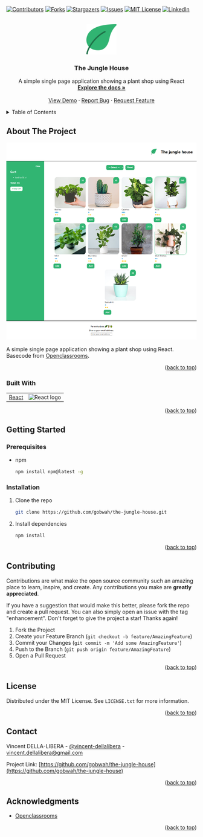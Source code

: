 <!-- Improved compatibility of back to top link: See: https://github.com/othneildrew/Best-README-Template/pull/73 -->

<a id="readme-top"></a>

<!--
*** Thanks for checking out the Best-README-Template. If you have a suggestion
*** that would make this better, please fork the repo and create a pull request
*** or simply open an issue with the tag "enhancement".
*** Don't forget to give the project a star!
*** Thanks again! Now go create something AMAZING! :D
-->

<!-- PROJECT SHIELDS -->
<!--
*** I'm using markdown "reference style" links for readability.
*** Reference links are enclosed in brackets [ ] instead of parentheses ( ).
*** See the bottom of this document for the declaration of the reference variables
*** for contributors-url, forks-url, etc. This is an optional, concise syntax you may use.
*** https://www.markdownguide.org/basic-syntax/#reference-style-links
-->

[![Contributors][contributors-shield]][contributors-url]
[![Forks][forks-shield]][forks-url]
[![Stargazers][stars-shield]][stars-url]
[![Issues][issues-shield]][issues-url]
[![MIT License][license-shield]][license-url]
[![LinkedIn][linkedin-shield]][linkedin-url]

<!--

TAGS

https://gobwah.github.io/the-jungle-house/
public/logo.png
gobwah
the-jungle-house
The Jungle House
A simple single page application showing a plant shop using React

-->

<!-- PROJECT LOGO -->
<br />
<div align="center">
  <a href="https://gobwah.github.io/the-jungle-house/">
    <img src="public/logo.png" alt="Logo" width="80" height="80">
  </a>

<h3 align="center">The Jungle House</h3>

  <p align="center">
    A simple single page application showing a plant shop using React
    <br />
    <a href="https://github.com/gobwah/the-jungle-house"><strong>Explore the docs »</strong></a>
    <br />
    <br />
    <a href="https://gobwah.github.io/the-jungle-house/">View Demo</a>
    ·
    <a href="https://github.com/gobwah/the-jungle-house/issues">Report Bug</a>
    ·
    <a href="https://github.com/gobwah/the-jungle-house/issues">Request Feature</a>
  </p>
</div>

<!-- TABLE OF CONTENTS -->
<details>
  <summary>Table of Contents</summary>
  <ol>
    <li>
      <a href="#about-the-project">About The Project</a>
      <ul>
        <li>
        <a href="#built-with">Built With</a></li>
    </li>
    <li>
      <a href="#getting-started">Getting Started</a>
      <ul>
        <li><a href="#prerequisites">Prerequisites</a></li>
        <li><a href="#installation">Installation</a></li>
      </ul>
    </li>
    <li><a href="#contributing">Contributing</a></li>
    <li><a href="#license">License</a></li>
    <li><a href="#contact">Contact</a></li>
    <li><a href="#acknowledgments">Acknowledgments</a></li>
  </ol>
</details>

<!-- ABOUT THE PROJECT -->

## About The Project

[![The Jungle House Screen Shot][product-screenshot]](https://gobwah.github.io/the-jungle-house/)

A simple single page application showing a plant shop using React. Basecode from [Openclassrooms](https://openclassrooms.com/fr/courses/7008001-debutez-avec-react).

<p align="right">(<a href="#readme-top">back to top</a>)</p>

### Built With

|||
|-|-|
| [React](https://reactjs.org/) | <img src="https://avatars.githubusercontent.com/u/6412038?s=280&v=4" alt="React logo" width="50" height="50"/> |

<p align="right">(<a href="#readme-top">back to top</a>)</p>

<!-- GETTING STARTED -->

## Getting Started

### Prerequisites

-   npm
    ```sh
    npm install npm@latest -g
    ```

### Installation

1. Clone the repo
    ```sh
    git clone https://github.com/gobwah/the-jungle-house.git
    ```
2. Install dependencies
    ```sh
    npm install
    ```

<p align="right">(<a href="#readme-top">back to top</a>)</p>

<!-- CONTRIBUTING -->

## Contributing

Contributions are what make the open source community such an amazing place to learn, inspire, and create. Any contributions you make are **greatly appreciated**.

If you have a suggestion that would make this better, please fork the repo and create a pull request. You can also simply open an issue with the tag "enhancement".
Don't forget to give the project a star! Thanks again!

1. Fork the Project
2. Create your Feature Branch (`git checkout -b feature/AmazingFeature`)
3. Commit your Changes (`git commit -m 'Add some AmazingFeature'`)
4. Push to the Branch (`git push origin feature/AmazingFeature`)
5. Open a Pull Request

<p align="right">(<a href="#readme-top">back to top</a>)</p>

<!-- LICENSE -->

## License

Distributed under the MIT License. See `LICENSE.txt` for more information.

<p align="right">(<a href="#readme-top">back to top</a>)</p>

<!-- CONTACT -->

## Contact

Vincent DELLA-LIBERA - [@vincent-dellalibera](https://linkedin.com/in/vincent-dellalibera) - vincent.dellalibera@gmail.com

Project Link: [https://github.com/gobwah/the-jungle-house](https://github.com/gobwah/the-jungle-house)

<p align="right">(<a href="#readme-top">back to top</a>)</p>

<!-- ACKNOWLEDGMENTS -->

## Acknowledgments

-   [Openclassrooms](https://openclassrooms.com/)

<p align="right">(<a href="#readme-top">back to top</a>)</p>

<!-- MARKDOWN LINKS & IMAGES -->
<!-- https://www.markdownguide.org/basic-syntax/#reference-style-links -->

[contributors-shield]: https://img.shields.io/github/contributors/gobwah/the-jungle-house.svg?style=for-the-badge
[contributors-url]: https://github.com/gobwah/the-jungle-house/graphs/contributors

[forks-shield]: https://img.shields.io/github/forks/gobwah/the-jungle-house.svg?style=for-the-badge
[forks-url]: https://github.com/gobwah/the-jungle-house/network/members

[stars-shield]: https://img.shields.io/github/stars/gobwah/the-jungle-house.svg?style=for-the-badge
[stars-url]: https://github.com/gobwah/the-jungle-house/stargazers

[issues-shield]: https://img.shields.io/github/issues/gobwah/the-jungle-house.svg?style=for-the-badge
[issues-url]: https://github.com/gobwah/the-jungle-house/issues

[license-shield]: https://img.shields.io/github/license/gobwah/the-jungle-house.svg?style=for-the-badge
[license-url]: https://github.com/gobwah/the-jungle-house/blob/master/LICENSE.txt

[linkedin-shield]: https://img.shields.io/badge/-LinkedIn-black.svg?style=for-the-badge&logo=linkedin&colorB=555
[linkedin-url]: https://linkedin.com/in/vincent-dellalibera

[product-screenshot]: public/page-demo.png